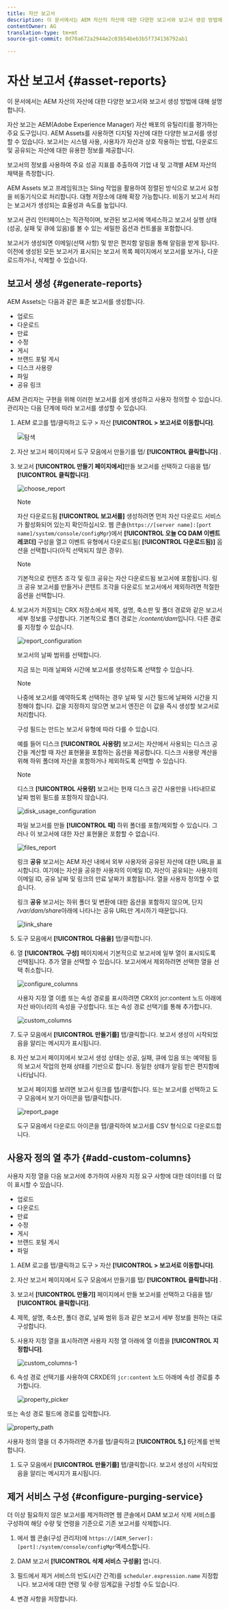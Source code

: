 ```yaml
---
title: 자산 보고서
description: 이 문서에서는 AEM 자산의 자산에 대한 다양한 보고서와 보고서 생성 방법에 대해 설명합니다.
contentOwner: AG
translation-type: tm+mt
source-git-commit: 0d70a672a2944e2c03b54beb3b5f734136792ab1

---
```



# 자산 보고서 {#asset-reports}

이 문서에서는 AEM 자산의 자산에 대한 다양한 보고서와 보고서 생성 방법에 대해 설명합니다.

자산 보고는 AEM(Adobe Experience Manager) 자산 배포의 유틸리티를 평가하는 주요 도구입니다. AEM Assets를 사용하면 디지털 자산에 대한 다양한 보고서를 생성할 수 있습니다. 보고서는 시스템 사용, 사용자가 자산과 상호 작용하는 방법, 다운로드 및 공유되는 자산에 대한 유용한 정보를 제공합니다.

보고서의 정보를 사용하여 주요 성공 지표를 추출하여 기업 내 및 고객별 AEM 자산의 채택을 측정합니다.

AEM Assets 보고 프레임워크는 Sling 작업을 활용하여 정렬된 방식으로 보고서 요청을 비동기식으로 처리합니다. 대형 저장소에 대해 확장 가능합니다. 비동기 보고서 처리는 보고서가 생성되는 효율성과 속도를 높입니다.

보고서 관리 인터페이스는 직관적이며, 보관된 보고서에 액세스하고 보고서 실행 상태(성공, 실패 및 큐에 있음)를 볼 수 있는 세밀한 옵션과 컨트롤을 포함합니다.

보고서가 생성되면 이메일(선택 사항) 및 받은 편지함 알림을 통해 알림을 받게 됩니다. 이전에 생성된 모든 보고서가 표시되는 보고서 목록 페이지에서 보고서를 보거나, 다운로드하거나, 삭제할 수 있습니다.

## 보고서 생성 {#generate-reports}

AEM Assets는 다음과 같은 표준 보고서를 생성합니다.

* 업로드
* 다운로드
* 만료
* 수정
* 게시
* 브랜드 포털 게시
* 디스크 사용량
* 파일
* 공유 링크

AEM 관리자는 구현을 위해 이러한 보고서를 쉽게 생성하고 사용자 정의할 수 있습니다. 관리자는 다음 단계에 따라 보고서를 생성할 수 있습니다.

1. AEM 로고를 탭/클릭하고 도구 > 자산 **[!UICONTROL > 보고서로 이동합니다]**.

   ![탐색](assets/navigation.png)

1. 자산 보고서 페이지에서 도구 모음에서 만들기를 탭/ **[!UICONTROL 클릭합니다]** .
1. 보고서 **[!UICONTROL 만들기 페이지에서]**&#x200B;만들 보고서를 선택하고 다음을 탭/ **[!UICONTROL 클릭합니다]**.

   ![choose_report](assets/choose_report.png)

   >[!NOTE]
   >
   >자산 다운로드됨 **[!UICONTROL 보고서를]** 생성하려면 먼저 자산 다운로드 서비스가 활성화되어 있는지 확인하십시오. 웹 콘솔(`https://[server name]:[port name]/system/console/configMgr`)에서 **[!UICONTROL 오늘 CQ DAM 이벤트 레코더]** 구성을 열고 이벤트 유형에서 다운로드됨( **[!UICONTROL 다운로드됨)]** 옵션을 선택합니다(아직 선택되지 않은 경우).

   >[!NOTE]
   >
   >기본적으로 컨텐츠 조각 및 링크 공유는 자산 다운로드됨 보고서에 포함됩니다. 링크 공유 보고서를 만들거나 콘텐트 조각을 다운로드 보고서에서 제외하려면 적절한 옵션을 선택합니다.

1. 보고서가 저장되는 CRX 저장소에서 제목, 설명, 축소판 및 폴더 경로와 같은 보고서 세부 정보를 구성합니다. 기본적으로 폴더 경로는 */content/dam*&#x200B;입니다. 다른 경로를 지정할 수 있습니다.

   ![report_configuration](assets/report_configuration.png)

   보고서의 날짜 범위를 선택합니다.

   지금 또는 미래 날짜와 시간에 보고서를 생성하도록 선택할 수 있습니다.

   >[!NOTE]
   >
   >나중에 보고서를 예약하도록 선택하는 경우 날짜 및 시간 필드에 날짜와 시간을 지정해야 합니다. 값을 지정하지 않으면 보고서 엔진은 이 값을 즉시 생성할 보고서로 처리합니다.

   구성 필드는 만드는 보고서 유형에 따라 다를 수 있습니다.

   예를 들어 디스크 **[!UICONTROL 사용량]** 보고서는 자산에서 사용되는 디스크 공간을 계산할 때 자산 표현물을 포함하는 옵션을 제공합니다. 디스크 사용량 계산을 위해 하위 폴더에 자산을 포함하거나 제외하도록 선택할 수 있습니다.

   >[!NOTE]
   >
   >디스크 **[!UICONTROL 사용량]** 보고서는 현재 디스크 공간 사용만을 나타내므로 날짜 범위 필드를 포함하지 않습니다.

   ![disk_usage_configuration](assets/disk_usage_configuration.png)

   파일 보고서를 만들 **[!UICONTROL 때]** 하위 폴더를 포함/제외할 수 있습니다. 그러나 이 보고서에 대한 자산 표현물은 포함할 수 없습니다.

   ![files_report](assets/files_report.png)

   링크 **공유** 보고서는 AEM 자산 내에서 외부 사용자와 공유된 자산에 대한 URL을 표시합니다. 여기에는 자산을 공유한 사용자의 이메일 ID, 자산이 공유되는 사용자의 이메일 ID, 공유 날짜 및 링크의 만료 날짜가 포함됩니다. 열을 사용자 정의할 수 없습니다.

   링크 **공유** 보고서는 하위 폴더 및 변환에 대한 옵션을 포함하지 않으며, 단지 */var/dam/share*&#x200B;아래에 나타나는 공유 URL만 게시하기 때문입니다.

   ![link_share](assets/link_share.png)

1. 도구 모음에서 **[!UICONTROL 다음을]** 탭/클릭합니다.

1. 열 **[!UICONTROL 구성]** 페이지에서 기본적으로 보고서에 일부 열이 표시되도록 선택됩니다. 추가 열을 선택할 수 있습니다. 보고서에서 제외하려면 선택한 열을 선택 취소합니다.

   ![configure_columns](assets/configure_columns.png)

   사용자 지정 열 이름 또는 속성 경로를 표시하려면 CRX의 jcr:content 노드 아래에 자산 바이너리의 속성을 구성합니다. 또는 속성 경로 선택기를 통해 추가합니다.

   ![custom_columns](assets/custom_columns.png)

1. 도구 모음에서 **[!UICONTROL 만들기를]** 탭/클릭합니다. 보고서 생성이 시작되었음을 알리는 메시지가 표시됩니다.
1. 자산 보고서 페이지에서 보고서 생성 상태는 성공, 실패, 큐에 있음 또는 예약됨 등의 보고서 작업의 현재 상태를 기반으로 합니다. 동일한 상태가 알림 받은 편지함에 나타납니다.

   보고서 페이지를 보려면 보고서 링크를 탭/클릭합니다. 또는 보고서를 선택하고 도구 모음에서 보기 아이콘을 탭/클릭합니다.

   ![report_page](assets/report_page.png)

   도구 모음에서 다운로드 아이콘을 탭/클릭하여 보고서를 CSV 형식으로 다운로드합니다.

## 사용자 정의 열 추가 {#add-custom-columns}

사용자 지정 열을 다음 보고서에 추가하여 사용자 지정 요구 사항에 대한 데이터를 더 많이 표시할 수 있습니다.

* 업로드
* 다운로드
* 만료
* 수정
* 게시
* 브랜드 포털 게시
* 파일

1. AEM 로고를 탭/클릭하고 도구 > 자산 **[!UICONTROL > 보고서로 이동합니다]**.
1. 자산 보고서 페이지에서 도구 모음에서 만들기를 탭/ **[!UICONTROL 클릭합니다]** .

1. 보고서 **[!UICONTROL 만들기]** 페이지에서 만들 보고서를 선택하고 다음을 탭/ **[!UICONTROL 클릭합니다]**.
1. 제목, 설명, 축소판, 폴더 경로, 날짜 범위 등과 같은 보고서 세부 정보를 원하는 대로 구성합니다.

1. 사용자 지정 열을 표시하려면 사용자 지정 열 아래에 열 이름을 **[!UICONTROL 지정합니다]**.

   ![custom_columns-1](assets/custom_columns-1.png)

1. 속성 경로 선택기를 사용하여 CRXDE의 `jcr:content` 노드 아래에 속성 경로를 추가합니다.

   ![property_picker](assets/property_picker.png)

   
또는 속성 경로 필드에 경로를 입력합니다.

   ![property_path](assets/property_path.png)

   사용자 정의 열을 더 추가하려면 추가를 탭/클릭하고 **[!UICONTROL 5,]** 6단계를 반복합니다.

1. 도구 모음에서 **[!UICONTROL 만들기를]** 탭/클릭합니다. 보고서 생성이 시작되었음을 알리는 메시지가 표시됩니다.

## 제거 서비스 구성 {#configure-purging-service}

더 이상 필요하지 않은 보고서를 제거하려면 웹 콘솔에서 DAM 보고서 삭제 서비스를 구성하여 해당 수량 및 연령을 기준으로 기존 보고서를 삭제합니다.

1. 에서 웹 콘솔(구성 관리자)에 `https://[AEM_Server]:[port]:/system/console/configMgr`액세스합니다.

1. DAM 보고서 **[!UICONTROL 삭제 서비스 구성을]** 엽니다.

1. 필드에서 제거 서비스의 빈도(시간 간격)를 `scheduler.expression.name` 지정합니다. 보고서에 대한 연령 및 수량 임계값을 구성할 수도 있습니다.

1. 변경 사항을 저장합니다.